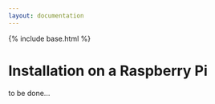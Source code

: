 ```yaml
---
layout: documentation
---
```


{% include base.html %}

# Installation on a Raspberry Pi

to be done...

